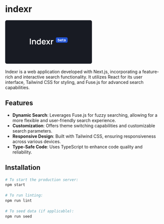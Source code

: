 # indexr

![Indexr Logo](https://raw.githubusercontent.com/kyza0d/indexr/master/assets/logo.png)

Indexr is a web application developed with Next.js, incorporating a feature-rich and interactive search functionality. It utilizes React for its user interface, Tailwind CSS for styling, and Fuse.js for advanced search capabilities.

## Features
- **Dynamic Search**: Leverages Fuse.js for fuzzy searching, allowing for a more flexible and user-friendly search experience.
- **Customization**: Offers theme switching capabilities and customizable search parameters.
- **Responsive Design**: Built with Tailwind CSS, ensuring responsiveness across various devices.
- **Type-Safe Code**: Uses TypeScript to enhance code quality and reliability.

## Installation

```bash
# To start the production server:
npm start

# To run linting:
npm run lint

# To seed data (if applicable):
npm run seed
```

